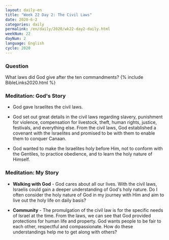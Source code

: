 ```yaml
---
layout: daily-en
title: "Week 22 Day 2: The Civil Laws"
date: 2020-6-2 
categories: daily
permalink: /en/daily/2020/wk22-day2-daily.html
weekNum: 22
dayNum: 2
language: English
cycle: 2020
---
```

### Question     
What laws did God give after the ten commandments?
{% include BibleLinks2020.html %} 

### Meditation: God's Story   
+ God gave Israelites the civil laws. 

+ God set out great details in the civil laws regarding slavery, punishment for violence, compensation for livestock, theft, human rights, justice, festivals, and everything else. From the civil laws, God established a covenant with the Israelites and promised to be with them to enable them to conquer Canaan. 

+ God wanted to make the Israelites holy before Him, not to conform with the Gentiles, to practice obedience, and to learn the holy nature of Himself. 

### Meditation: My Story   
+ **Walking with God** - God cares about all our lives. With the civil laws, Israelis could gain a deeper understanding of God's holy nature. Do I often consider the holy nature of God in my journey with Him and aim to live out the holy life on daily basis? 

+ **Community** - The promulgation of the civil law is for the specific needs of Israel at the time. From the laws, we can see that God provided protections for human life and property. God wants people to be fair to each other, respectful and compassionate. How do these understandings help me to get along with others? 
